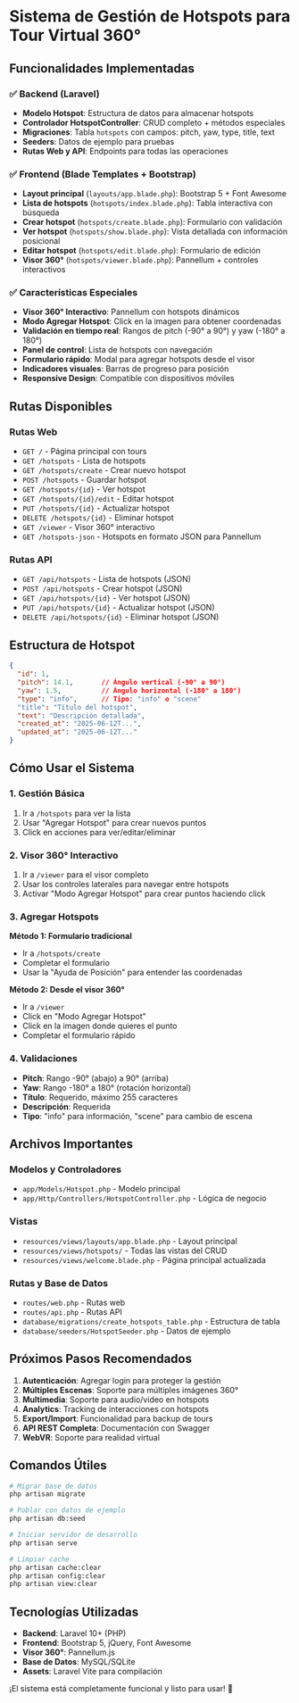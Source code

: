 # Sistema de Gestión de Hotspots para Tour Virtual 360°

## Funcionalidades Implementadas

### ✅ Backend (Laravel)
- **Modelo Hotspot**: Estructura de datos para almacenar hotspots
- **Controlador HotspotController**: CRUD completo + métodos especiales
- **Migraciones**: Tabla `hotspots` con campos: pitch, yaw, type, title, text
- **Seeders**: Datos de ejemplo para pruebas
- **Rutas Web y API**: Endpoints para todas las operaciones

### ✅ Frontend (Blade Templates + Bootstrap)
- **Layout principal** (`layouts/app.blade.php`): Bootstrap 5 + Font Awesome
- **Lista de hotspots** (`hotspots/index.blade.php`): Tabla interactiva con búsqueda
- **Crear hotspot** (`hotspots/create.blade.php`): Formulario con validación
- **Ver hotspot** (`hotspots/show.blade.php`): Vista detallada con información posicional
- **Editar hotspot** (`hotspots/edit.blade.php`): Formulario de edición
- **Visor 360°** (`hotspots/viewer.blade.php`): Pannellum + controles interactivos

### ✅ Características Especiales
- **Visor 360° Interactivo**: Pannellum con hotspots dinámicos
- **Modo Agregar Hotspot**: Click en la imagen para obtener coordenadas
- **Validación en tiempo real**: Rangos de pitch (-90° a 90°) y yaw (-180° a 180°)
- **Panel de control**: Lista de hotspots con navegación
- **Formulario rápido**: Modal para agregar hotspots desde el visor
- **Indicadores visuales**: Barras de progreso para posición
- **Responsive Design**: Compatible con dispositivos móviles

## Rutas Disponibles

### Rutas Web
- `GET /` - Página principal con tours
- `GET /hotspots` - Lista de hotspots
- `GET /hotspots/create` - Crear nuevo hotspot
- `POST /hotspots` - Guardar hotspot
- `GET /hotspots/{id}` - Ver hotspot
- `GET /hotspots/{id}/edit` - Editar hotspot
- `PUT /hotspots/{id}` - Actualizar hotspot
- `DELETE /hotspots/{id}` - Eliminar hotspot
- `GET /viewer` - Visor 360° interactivo
- `GET /hotspots-json` - Hotspots en formato JSON para Pannellum

### Rutas API
- `GET /api/hotspots` - Lista de hotspots (JSON)
- `POST /api/hotspots` - Crear hotspot (JSON)
- `GET /api/hotspots/{id}` - Ver hotspot (JSON)
- `PUT /api/hotspots/{id}` - Actualizar hotspot (JSON)
- `DELETE /api/hotspots/{id}` - Eliminar hotspot (JSON)

## Estructura de Hotspot

```json
{
  "id": 1,
  "pitch": 14.1,       // Ángulo vertical (-90° a 90°)
  "yaw": 1.5,          // Ángulo horizontal (-180° a 180°)
  "type": "info",      // Tipo: "info" o "scene"
  "title": "Título del hotspot",
  "text": "Descripción detallada",
  "created_at": "2025-06-12T...",
  "updated_at": "2025-06-12T..."
}
```

## Cómo Usar el Sistema

### 1. Gestión Básica
1. Ir a `/hotspots` para ver la lista
2. Usar "Agregar Hotspot" para crear nuevos puntos
3. Click en acciones para ver/editar/eliminar

### 2. Visor 360° Interactivo
1. Ir a `/viewer` para el visor completo
2. Usar los controles laterales para navegar entre hotspots
3. Activar "Modo Agregar Hotspot" para crear puntos haciendo click

### 3. Agregar Hotspots
**Método 1: Formulario tradicional**
- Ir a `/hotspots/create`
- Completar el formulario
- Usar la "Ayuda de Posición" para entender las coordenadas

**Método 2: Desde el visor 360°**
- Ir a `/viewer`
- Click en "Modo Agregar Hotspot"
- Click en la imagen donde quieres el punto
- Completar el formulario rápido

### 4. Validaciones
- **Pitch**: Rango -90° (abajo) a 90° (arriba)
- **Yaw**: Rango -180° a 180° (rotación horizontal)
- **Título**: Requerido, máximo 255 caracteres
- **Descripción**: Requerida
- **Tipo**: "info" para información, "scene" para cambio de escena

## Archivos Importantes

### Modelos y Controladores
- `app/Models/Hotspot.php` - Modelo principal
- `app/Http/Controllers/HotspotController.php` - Lógica de negocio

### Vistas
- `resources/views/layouts/app.blade.php` - Layout principal
- `resources/views/hotspots/` - Todas las vistas del CRUD
- `resources/views/welcome.blade.php` - Página principal actualizada

### Rutas y Base de Datos
- `routes/web.php` - Rutas web
- `routes/api.php` - Rutas API
- `database/migrations/create_hotspots_table.php` - Estructura de tabla
- `database/seeders/HotspotSeeder.php` - Datos de ejemplo

## Próximos Pasos Recomendados

1. **Autenticación**: Agregar login para proteger la gestión
2. **Múltiples Escenas**: Soporte para múltiples imágenes 360°
3. **Multimedia**: Soporte para audio/video en hotspots
4. **Analytics**: Tracking de interacciones con hotspots
5. **Export/Import**: Funcionalidad para backup de tours
6. **API REST Completa**: Documentación con Swagger
7. **WebVR**: Soporte para realidad virtual

## Comandos Útiles

```bash
# Migrar base de datos
php artisan migrate

# Poblar con datos de ejemplo
php artisan db:seed

# Iniciar servidor de desarrollo
php artisan serve

# Limpiar cache
php artisan cache:clear
php artisan config:clear
php artisan view:clear
```

## Tecnologías Utilizadas

- **Backend**: Laravel 10+ (PHP)
- **Frontend**: Bootstrap 5, jQuery, Font Awesome
- **Visor 360°**: Pannellum.js
- **Base de Datos**: MySQL/SQLite
- **Assets**: Laravel Vite para compilación

¡El sistema está completamente funcional y listo para usar! 🎉
